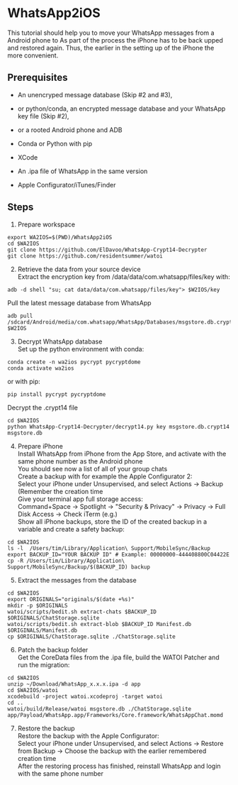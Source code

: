 # WhatsApp2iOS
This tutorial should help you to move your WhatsApp messages
from a Android phone to 
As part of the process the iPhone has to be back upped and restored again.
Thus, the earlier in the setting up of the iPhone the more convenient.

## Prerequisites
- An unencryped message database (Skip #2 and #3),
- or python/conda, an encrypted message database and your WhatsApp key file (Skip #2),
- or a rooted Android phone and ADB

- Conda or Python with pip
- XCode
- An .ipa file of WhatsApp in the same version
- Apple Configurator/iTunes/Finder

 
## Steps

1. Prepare workspace  
```
export WA2IOS=$(PWD)/WhatsApp2iOS
cd $WA2IOS
git clone https://github.com/ElDavoo/WhatsApp-Crypt14-Decrypter
git clone https://github.com/residentsummer/watoi
```


2. Retrieve the data from your source device  
Extract the encryption key from /data/data/com.whatsapp/files/key with:
```
adb -d shell "su; cat data/data/com.whatsapp/files/key"> $W2IOS/key
```
Pull the latest message database from WhatsApp
```
adb pull /sdcard/Android/media/com.whatsapp/WhatsApp/Databases/msgstore.db.crypt14 $W2IOS
```

3. Decrypt WhatsApp database  
Set up the python environment with conda:
```
conda create -n wa2ios pycrypt pycryptdome
conda activate wa2ios
```
or with pip:
```
pip install pycrypt pycryptdome
```
Decrypt the .crypt14 file
```
cd $WA2IOS
python WhatsApp-Crypt14-Decrypter/decrypt14.py key msgstore.db.crypt14 msgstore.db
```

4. Prepare iPhone  
Install WhatsApp from iPhone from the App Store, and activate with the same phone number as the Android phone  
You should see now a list of all of your group chats  
Create a backup with for example the Apple Configurator 2:  
Select your iPhone under Unsupervised, and select Actions -> Backup (Remember the creation time  
Give your terminal app full storage access:  
Command+Space -> Spotlight -> "Security & Privacy" -> Privacy -> Full Disk Access -> Check iTerm (e.g.)  
Show all iPhone backups, store the ID of the created backup in a variable and create a safety backup:
```
cd $WA2IOS
ls -l  /Users/tim/Library/Application\ Support/MobileSync/Backup
export BACKUP_ID="YOUR BACKUP ID" # Example: 00000000-444408800C04422E
cp -R /Users/tim/Library/Application\ Support/MobileSync/Backup/$(BACKUP_ID) backup
```


5. Extract the messages from the database  
```
cd $WA2IOS
export ORIGINALS="originals/$(date +%s)"
mkdir -p $ORIGINALS
watoi/scripts/bedit.sh extract-chats $BACKUP_ID $ORIGINALS/ChatStorage.sqlite
watoi/scripts/bedit.sh extract-blob $BACKUP_ID Manifest.db $ORIGINALS/Manifest.db
cp $ORIGINALS/ChatStorage.sqlite ./ChatStorage.sqlite
```

6. Patch the backup folder  
Get the CoreData files from the .ipa file, build the WATOI Patcher and run the migration:
```
cd $WA2IOS
unzip ~/Download/WhatsApp_x.x.x.ipa -d app
cd $WA2IOS/watoi
xcodebuild -project watoi.xcodeproj -target watoi
cd ..
watoi/build/Release/watoi msgstore.db ./ChatStorage.sqlite app/Payload/WhatsApp.app/Frameworks/Core.framework/WhatsAppChat.momd
```

7. Restore the backup  
Restore the backup with the Apple Configurator:  
Select your iPhone under Unsupervised, and select Actions -> Restore from Backup -> Choose the backup with the earlier remembered creation time  
After the restoring process has finished, reinstall WhatsApp and login with the same phone number

